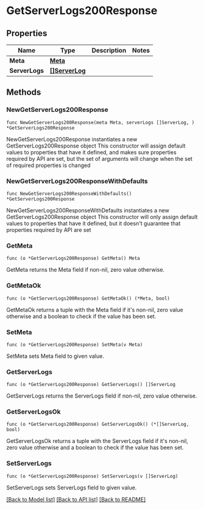 # GetServerLogs200Response

## Properties

Name | Type | Description | Notes
------------ | ------------- | ------------- | -------------
**Meta** | [**Meta**](Meta.md) |  | 
**ServerLogs** | [**[]ServerLog**](ServerLog.md) |  | 

## Methods

### NewGetServerLogs200Response

`func NewGetServerLogs200Response(meta Meta, serverLogs []ServerLog, ) *GetServerLogs200Response`

NewGetServerLogs200Response instantiates a new GetServerLogs200Response object
This constructor will assign default values to properties that have it defined,
and makes sure properties required by API are set, but the set of arguments
will change when the set of required properties is changed

### NewGetServerLogs200ResponseWithDefaults

`func NewGetServerLogs200ResponseWithDefaults() *GetServerLogs200Response`

NewGetServerLogs200ResponseWithDefaults instantiates a new GetServerLogs200Response object
This constructor will only assign default values to properties that have it defined,
but it doesn't guarantee that properties required by API are set

### GetMeta

`func (o *GetServerLogs200Response) GetMeta() Meta`

GetMeta returns the Meta field if non-nil, zero value otherwise.

### GetMetaOk

`func (o *GetServerLogs200Response) GetMetaOk() (*Meta, bool)`

GetMetaOk returns a tuple with the Meta field if it's non-nil, zero value otherwise
and a boolean to check if the value has been set.

### SetMeta

`func (o *GetServerLogs200Response) SetMeta(v Meta)`

SetMeta sets Meta field to given value.


### GetServerLogs

`func (o *GetServerLogs200Response) GetServerLogs() []ServerLog`

GetServerLogs returns the ServerLogs field if non-nil, zero value otherwise.

### GetServerLogsOk

`func (o *GetServerLogs200Response) GetServerLogsOk() (*[]ServerLog, bool)`

GetServerLogsOk returns a tuple with the ServerLogs field if it's non-nil, zero value otherwise
and a boolean to check if the value has been set.

### SetServerLogs

`func (o *GetServerLogs200Response) SetServerLogs(v []ServerLog)`

SetServerLogs sets ServerLogs field to given value.



[[Back to Model list]](../README.md#documentation-for-models) [[Back to API list]](../README.md#documentation-for-api-endpoints) [[Back to README]](../README.md)


